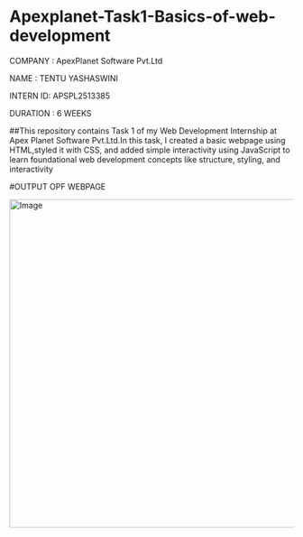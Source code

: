 # Apexplanet-Task1-Basics-of-web-development

COMPANY  : ApexPlanet Software Pvt.Ltd

NAME     : TENTU YASHASWINI

INTERN ID: APSPL2513385

DURATION : 6 WEEKS

##This repository contains Task 1 of my Web Development Internship at Apex Planet Software Pvt.Ltd.In this task, I created a basic webpage using HTML,styled it with CSS, and added simple interactivity using JavaScript to learn foundational web development concepts like structure, styling, and interactivity

#OUTPUT OPF WEBPAGE

<img width="718" height="582" alt="Image" src="https://github.com/user-attachments/assets/7c12cdfa-8a45-4a50-a5e9-0aaa6103f45b" />
